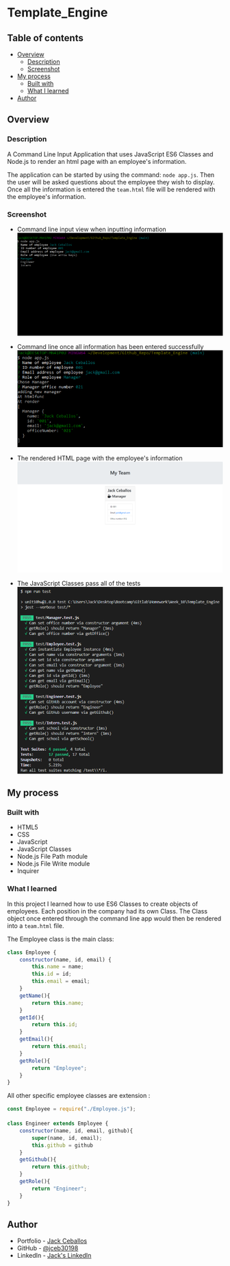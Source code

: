 # Template_Engine

## Table of contents

- [Overview](#overview)
  - [Description](#description)
  - [Screenshot](#screenshot)
- [My process](#my-process)
  - [Built with](#built-with)
  - [What I learned](#what-i-learned)
- [Author](#author)

## Overview

### Description

A Command Line Input Application that uses JavaScript ES6 Classes and Node.js to render an html page with an employee's information. 

The application can be started by using the command: `node app.js`. Then the user will be asked questions about the employee they wish to display. Once all the information is entered the `team.html` file will be rendered with the employee's information.

### Screenshot

- Command line input view when inputting information
![Command Line Input #1](./assets/command-line-shot.PNG)

- Command line once all information has been entered successfully
![Command Line Input #2](./assets/cli-shot-2.PNG)

- The rendered HTML page with the employee's information
![HTML Display Screenshot](./assets/codeshot.png)

- The JavaScript Classes pass all of the tests 
![Object Classes Test Screenshot](./assets/test.png)

## My process

### Built with

- HTML5
- CSS
- JavaScript
- JavaScript Classes
- Node.js File Path module
- Node.js File Write module
- Inquirer

### What I learned

In this project I learned how to use ES6 Classes to create objects of employees. Each position in the company had its own Class. The Class object once entered through the command line app would then be rendered into a `team.html` file.

The Employee class is the main class:

``` javascript
class Employee {
    constructor(name, id, email) {
        this.name = name;
        this.id = id;
        this.email = email;        
    }
    getName(){
        return this.name;
    }
    getId(){
        return this.id;
    }
    getEmail(){
        return this.email;
    }
    getRole(){
        return "Employee";
    }
}
```

All other specific employee classes are extension :

``` javascript
const Employee = require("./Employee.js");

class Engineer extends Employee {
    constructor(name, id, email, github){
        super(name, id, email);
        this.github = github
    }
    getGithub(){
        return this.github;
    }
    getRole(){
        return "Engineer";
    }
}
```

## Author

- Portfolio - [Jack Ceballos](https://jceb30198.github.io/#/)
- GitHub - [@jceb30198](https://www.frontendmentor.io/profile/jceb30198)
- LinkedIn - [Jack's LinkedIn](https://www.linkedin.com/in/jackceballosmia/)